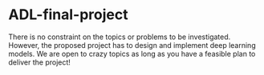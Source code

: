 # ADL-final-project
There is no constraint on the topics or problems to be investigated. However, the proposed project has to design and implement deep learning models. We are open to crazy topics as long as you have a feasible plan to deliver the project!
